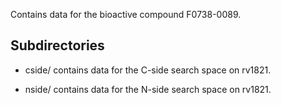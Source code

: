 Contains data for the bioactive compound F0738-0089.

## Subdirectories

- cside/ contains data for the C-side search space on rv1821.

- nside/ contains data for the N-side search space on rv1821.

